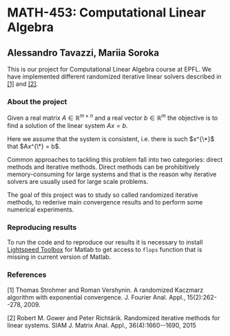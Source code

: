 # MATH-453: Computational Linear Algebra
## Alessandro Tavazzi, Mariia Soroka

This is our project for Computational Linear Algebra course at EPFL. 
We have implemented different randomized iterative linear solvers described in [[1]](#1) and [[2]](#2).

### About the project
Given a real matrix $A \in \mathbb{R}^{m×n}$ and a real vector $b \in \mathbb{R}^m$ the objective is to find
a solution of the linear system $Ax = b$.

Here we assume that the system is consistent, i.e. there is such $x^{\*}$ that $Ax^{\*} = b$.

Common approaches to tackling this problem fall into two categories: direct methods and iterative methods. 
Direct methods can be prohibitively
memory-consuming for large systems and that is the reason why iterative solvers are usually used
for large scale problems. 

The goal of this project was to study so called randomized
iterative methods, to rederive main convergence results and to perform some
numerical experiments.

### Reproducing results
To run the code and to reproduce our results it is necessary to install [Lightspeed Toolbox](https://github.com/tminka/lightspeed) for Matlab 
to get access to $\texttt{flops}$ function that is missing in current version of Matlab.



### References
<a id="1">[1]</a> 
Thomas Strohmer and Roman Vershynin. A randomized Kaczmarz algorithm with exponential convergence. J. Fourier Anal. Appl., 15(2):262--278, 2009.

<a id="1">[2]</a> 
Robert M. Gower and Peter Richtárik. Randomized iterative methods for linear systems. SIAM J. Matrix Anal. Appl., 36(4):1660--1690, 2015
